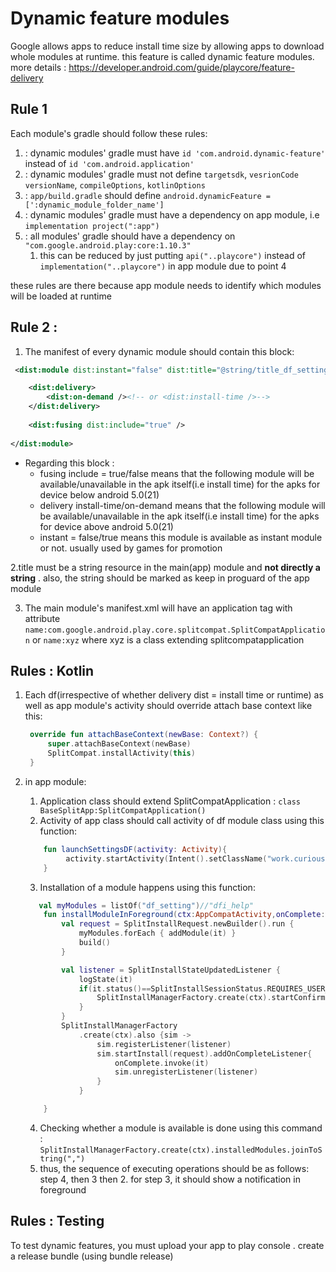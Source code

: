 # Dynamic feature modules
Google allows apps to reduce install time size by allowing apps to download whole modules at runtime. this feature is called dynamic feature modules.
more details : https://developer.android.com/guide/playcore/feature-delivery

## Rule 1
Each module's gradle should follow these rules:

1. : dynamic modules' gradle must have `id 'com.android.dynamic-feature'` instead of `id 'com.android.application'`
2. : dynamic modules' gradle must not define `targetsdk`, `vesrionCode` `versionName`, `compileOptions`, `kotlinOptions`
3. : `app/build.gradle` should define `android.dynamicFeature = [':dynamic_module_folder_name']`
4. : dynamic modules' gradle must have a dependency on app module, i.e `implementation project(":app")`
5. : all  modules' gradle should have a dependency on ` "com.google.android.play:core:1.10.3"`
   1. this can be reduced by just putting `api("..playcore")` instead of  `implementation("..playcore")` in app module due to point 4

these rules are there because app module needs to identify which modules will be loaded at runtime

## Rule 2 :

1. The manifest of every dynamic module should contain this block:
```xml
 <dist:module dist:instant="false" dist:title="@string/title_df_setting">

    <dist:delivery>
        <dist:on-demand /><!-- or <dist:install-time />-->
    </dist:delivery>
  
    <dist:fusing dist:include="true" />
  
</dist:module>
```
- Regarding this block :
  - fusing include = true/false means that the following module will be available/unavailable in the apk itself(i.e install time) for the apks for device below android 5.0(21)
  - delivery install-time/on-demand means that the following module will be available/unavailable in the apk itself(i.e install time) for the apks for device above android 5.0(21)
  - instant = false/true means this module is available as instant module or not. usually used by games for promotion

2.title must be a string resource in the main(app) module and **not directly a string** . also, the string should be marked as keep in proguard of the app module

3. The main module's manifest.xml will have an application tag with attribute `name:com.google.android.play.core.splitcompat.SplitCompatApplication` or `name:xyz` where xyz is a class extending splitcompatapplication


## Rules : Kotlin

1. Each df(irrespective of whether delivery dist = install time or runtime) as well as app module's activity should override attach base context like this:
   ```kotlin
    override fun attachBaseContext(newBase: Context?) {
        super.attachBaseContext(newBase)
        SplitCompat.installActivity(this)
    }
    ```
2. in app module:
   1. Application class should extend SplitCompatApplication : `class BaseSplitApp:SplitCompatApplication()`
   2. Activity of app class should call activity of df module class using this function:
   ```kotlin
       fun launchSettingsDF(activity: Activity){
            activity.startActivity(Intent().setClassName("work.curioustools.tdfm", "work.curioustools.df_setting.SettingsActivity"))
       }
   ```
   3. Installation of a module happens using this function:
    ```kotlin
       val myModules = listOf("df_setting")//"dfi_help"
        fun installModuleInForeground(ctx:AppCompatActivity,onComplete:(Task<Int?>)->Unit){
            val request = SplitInstallRequest.newBuilder().run {
                myModules.forEach { addModule(it) }
                build()
            }
    
            val listener = SplitInstallStateUpdatedListener {
                logState(it)
                if(it.status()==SplitInstallSessionStatus.REQUIRES_USER_CONFIRMATION){
                    SplitInstallManagerFactory.create(ctx).startConfirmationDialogForResult(it,ctx,100)
                }
            }
            SplitInstallManagerFactory
                .create(ctx).also {sim ->
                    sim.registerListener(listener)
                    sim.startInstall(request).addOnCompleteListener{
                        onComplete.invoke(it)
                        sim.unregisterListener(listener)
                    }
                }
    
        }
    ```
   
   4. Checking whether a module is available is done using this command :  `SplitInstallManagerFactory.create(ctx).installedModules.joinToString(",")`
   5. thus, the sequence of executing operations should be as follows:  step 4, then 3 then 2. for step 3, it should show a notification in foreground


## Rules : Testing 

 To test dynamic features, you must upload your app to play console . create a release bundle (using bundle release)
   